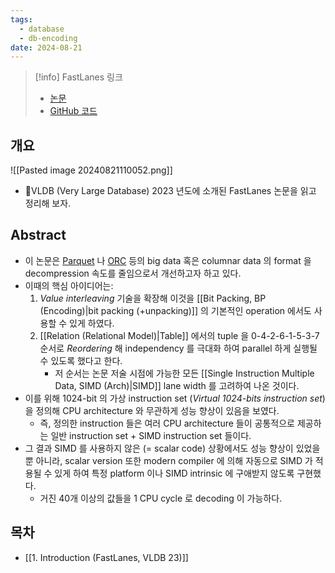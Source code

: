 ```yaml
---
tags:
  - database
  - db-encoding
date: 2024-08-21
---
```

> [!info] FastLanes 링크
> - [논문](https://dl.acm.org/doi/10.14778/3598581.3598587)
> - [GitHub 코드](https://github.com/cwida/FastLanes)

## 개요

![[Pasted image 20240821110052.png]]

- VLDB (Very Large Database) 2023 년도에 소개된 FastLanes 논문을 읽고 정리해 보자.

## Abstract

- 이 논문은 [Parquet](https://parquet.apache.org/) 나 [ORC](https://orc.apache.org/) 등의 big data 혹은 columnar data 의 format 을 decompression 속도를 줄임으로서 개선하고자 하고 있다.
- 이때의 핵심 아이디어는:
	1. *Value interleaving* 기술을 확장해 이것을 [[Bit Packing, BP (Encoding)|bit packing (+unpacking)]] 의 기본적인 operation 에서도 사용할 수 있게 하였다.
	2. [[Relation (Relational Model)|Table]] 에서의 tuple 을 0-4-2-6-1-5-3-7 순서로 *Reordering* 해 independency 를 극대화 하여 parallel 하게 실행될 수 있도록 했다고 한다.
		- 저 순서는 논문 저술 시점에 가능한 모든 [[Single Instruction Multiple Data, SIMD (Arch)|SIMD]] lane width 를 고려하여 나온 것이다.
- 이를 위해 1024-bit 의 가상 instruction set (*Virtual 1024-bits instruction set*) 을 정의해 CPU architecture 와 무관하게 성능 향상이 있음을 보였다.
	- 즉, 정의한 instruction 들은 여러 CPU architecture 들이 공통적으로 제공하는 일반 instruction set + SIMD instruction set 들이다.
- 그 결과 SIMD 를 사용하지 않은 (= scalar code) 상황에서도 성능 향상이 있었을 뿐 아니라, scalar version 또한 modern compiler 에 의해 자동으로 SIMD 가 적용될 수 있게 하여 특정 platform 이나 SIMD intrinsic 에 구애받지 않도록 구현했다.
	- 거진 40개 이상의 값들을 1 CPU cycle 로 decoding 이 가능하다.

## 목차

- [[1. Introduction (FastLanes, VLDB 23)]]
